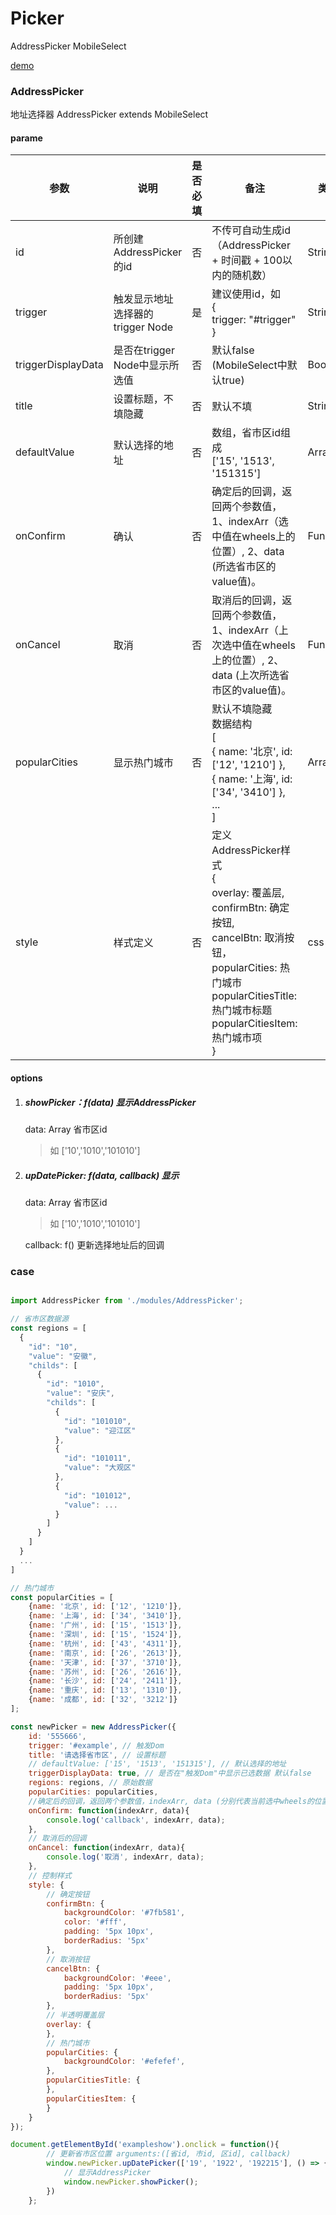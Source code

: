 # Picker

AddressPicker   MobileSelect

<a href="http://www.eightfeet.cn/AddressPicker/dist/index.html" traget="_blank" >demo</a>

### AddressPicker

地址选择器 AddressPicker extends MobileSelect

#### parame

| 参数               | 说明                             | 是否必填 | 备注                                                         | 类型     |
| ------------------ | -------------------------------- | -------- | ------------------------------------------------------------ | -------- |
| id                 | 所创建AddressPicker的id          | 否       | 不传可自动生成id（AddressPicker + 时间戳 + 100以内的随机数） | String   |
| trigger            | 触发显示地址选择器的trigger Node | 是       | 建议使用id，如<br />{<br />      trigger: "#trigger"<br />}  | String   |
| triggerDisplayData | 是否在trigger Node中显示所选值   | 否       | 默认false<br />(MobileSelect中默认true)                      | Boolean  |
| title              | 设置标题，不填隐藏               | 否       | 默认不填                                                     | String   |
| defaultValue       | 默认选择的地址                   | 否       | 数组，省市区id组成<br />['15', '1513', '151315']             | Array    |
| onConfirm          | 确认                             | 否       | 确定后的回调，返回两个参数值，1、indexArr（选中值在wheels上的位置）, 2、data (所选省市区的value值)。 | Function |
| onCancel           | 取消                             | 否       | 取消后的回调，返回两个参数值，1、indexArr（上次选中值在wheels上的位置）, 2、data (上次所选省市区的value值)。 | Function |
| popularCities      | 显示热门城市                     | 否       | 默认不填隐藏<br />数据结构<br />[<br />    { name: '北京', id: ['12', '1210'] },<br />    { name: '上海', id: ['34', '3410'] },<br />...<br />] | Array    |
| style              | 样式定义                         | 否       | 定义AddressPicker样式<br /> {<br />    overlay: 覆盖层, <br />    confirmBtn: 确定按钮, <br />    cancelBtn: 取消按钮， <br />    popularCities: 热门城市<br />    popularCitiesTitle: 热门城市标题<br />    popularCitiesItem: 热门城市项<br />} <br /> | css      |



#### options

1. ##### showPicker：f(data) 显示AddressPicker

   data: Array 省市区id

   > 如 ['10','1010','101010']

2. ##### upDatePicker: f(data, callback) 显示

   data: Array 省市区id

   > 如 ['10','1010','101010']

   callback: f() 更新选择地址后的回调



### case

```javascript

import AddressPicker from './modules/AddressPicker';

// 省市区数据源
const regions = [
  {
    "id": "10",
    "value": "安徽",
    "childs": [
      {
        "id": "1010",
        "value": "安庆",
        "childs": [
          {
            "id": "101010",
            "value": "迎江区"
          },
          {
            "id": "101011",
            "value": "大观区"
          },
          {
            "id": "101012",
			"value": ...
		  }
		]
	  }
	]
  }
  ...
]

// 热门城市
const popularCities = [
    {name: '北京', id: ['12', '1210']},
    {name: '上海', id: ['34', '3410']},
    {name: '广州', id: ['15', '1513']},
    {name: '深圳', id: ['15', '1524']},
    {name: '杭州', id: ['43', '4311']},
    {name: '南京', id: ['26', '2613']},
    {name: '天津', id: ['37', '3710']},
    {name: '苏州', id: ['26', '2616']},
    {name: '长沙', id: ['24', '2411']},
    {name: '重庆', id: ['13', '1310']},
    {name: '成都', id: ['32', '3212']}
];

const newPicker = new AddressPicker({
    id: '555666',
    trigger: '#example', // 触发Dom
    title: '请选择省市区', // 设置标题
    // defaultValue: ['15', '1513', '151315'], // 默认选择的地址
    triggerDisplayData: true, // 是否在"触发Dom"中显示已选数据 默认false
    regions: regions, // 原始数据
    popularCities: popularCities,
    //确定后的回调，返回两个参数值，indexArr, data (分别代表当前选中wheels的位置和值)。
    onConfirm: function(indexArr, data){
        console.log('callback', indexArr, data);
    },
    // 取消后的回调
    onCancel: function(indexArr, data){
        console.log('取消', indexArr, data);
    },
    // 控制样式
    style: {
        // 确定按钮
        confirmBtn: {
            backgroundColor: '#7fb581',
            color: '#fff',
            padding: '5px 10px',
            borderRadius: '5px'
        },
        // 取消按钮
        cancelBtn: {
            backgroundColor: '#eee',
            padding: '5px 10px',
            borderRadius: '5px'
        },
        // 半透明覆盖层
        overlay: {
        },
        // 热门城市
        popularCities: {
            backgroundColor: '#efefef',
        },
        popularCitiesTitle: {
        },
        popularCitiesItem: {
        }
    }
});

document.getElementById('exampleshow').onclick = function(){
		// 更新省市区位置 arguments:([省id, 市id, 区id], callback)
		window.newPicker.upDatePicker(['19', '1922', '192215'], () => {
			// 显示AddressPicker
			window.newPicker.showPicker();
		})
	};
```

